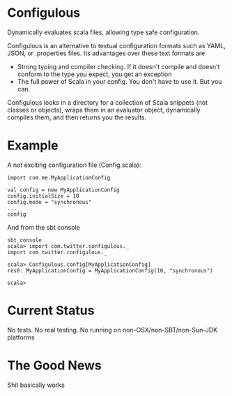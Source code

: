 Configulous
===========

Dynamically evaluates scala files, allowing type safe configuration.

Configulous is an alternative to textual configuration formats such as
YAML, JSON, or .properties files.  Its advantages over these text
formats are

*   Strong typing and compiler checking.  If it doesn't compile and
    doesn't conform to the type you expect, you get an exception
*   The full power of Scala in your config.  You don't have to use
    it.  But you can.

Configulous looks in a directory for a collection of Scala snippets
(not classes or objects), wraps them in an evaluator object,
dynamically compiles them, and then returns you the results.

Example
=======

A not exciting configuration file (Config.scala):

    import com.me.MyApplicationConfig

    val config = new MyApplicationConfig
    config.initialSize = 10
    config.mode = "synchronous"
    ...
    config

And from the sbt console

    sbt console
    scala> import com.twitter.configulous._
    import com.twitter.configulous._
    
    scala> Configulous.config[MyApplicationConfig]      
    res0: MyApplicationConfig = MyApplicationConfig(10, "synchronous")
    
    scala> 

Current Status
==============

No tests.
No real testing.
No running on non-OSX/non-SBT/non-Sun-JDK platforms

The Good News
=============

Shit basically works

